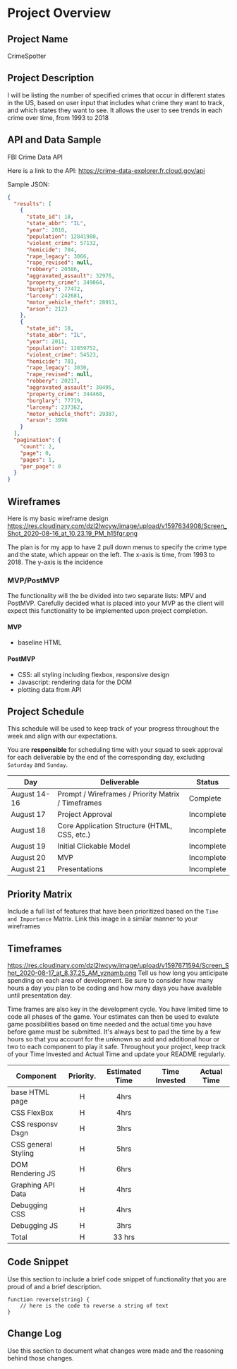 # Project Overview

## Project Name

CrimeSpotter
## Project Description

I will be listing the number of specified crimes that occur in different states in the US, based on user input that includes what crime they want to track, and which states they want to see. It allows the user to see trends in each crime over time, from 1993 to 2018
## API and Data Sample

FBI Crime Data API

Here is a link to the API: 
https://crime-data-explorer.fr.cloud.gov/api


Sample JSON:
```json
{
  "results": [
    {
      "state_id": 18,
      "state_abbr": "IL",
      "year": 2010,
      "population": 12841980,
      "violent_crime": 57132,
      "homicide": 704,
      "rape_legacy": 3066,
      "rape_revised": null,
      "robbery": 20386,
      "aggravated_assault": 32976,
      "property_crime": 349064,
      "burglary": 77472,
      "larceny": 242681,
      "motor_vehicle_theft": 28911,
      "arson": 2123
    },
    {
      "state_id": 18,
      "state_abbr": "IL",
      "year": 2011,
      "population": 12859752,
      "violent_crime": 54523,
      "homicide": 781,
      "rape_legacy": 3030,
      "rape_revised": null,
      "robbery": 20217,
      "aggravated_assault": 30495,
      "property_crime": 344468,
      "burglary": 77719,
      "larceny": 237362,
      "motor_vehicle_theft": 29387,
      "arson": 3096
    }
  ],
  "pagination": {
    "count": 2,
    "page": 0,
    "pages": 1,
    "per_page": 0
  }
}
```

## Wireframes

Here is my basic wireframe design  https://res.cloudinary.com/dzl2lwcyw/image/upload/v1597634908/Screen_Shot_2020-08-16_at_10.23.19_PM_h15fgr.png

The plan is for my app to have 2 pull down menus to specify the crime type and the state, which appear on the left. The x-axis is time, from 1993 to 2018. The y-axis is the incidence


### MVP/PostMVP

The functionality will the be divided into two separate lists: MPV and PostMVP.  Carefully decided what is placed into your MVP as the client will expect this functionality to be implemented upon project completion.  

#### MVP 


- baseline HTML 



#### PostMVP  

- CSS: all styling  including flexbox, responsive design
- Javascript: rendering data for the DOM
- plotting data from API

## Project Schedule

This schedule will be used to keep track of your progress throughout the week and align with our expectations.  

You are **responsible** for scheduling time with your squad to seek approval for each deliverable by the end of the corresponding day, excluding `Saturday` and `Sunday`.

|  Day | Deliverable | Status
|---|---| ---|
|August 14-16| Prompt / Wireframes / Priority Matrix / Timeframes | Complete
|August 17| Project Approval | Incomplete
|August 18| Core Application Structure (HTML, CSS, etc.) | Incomplete
|August 19| Initial Clickable Model  | Incomplete
|August 20| MVP | Incomplete
|August 21| Presentations | Incomplete

## Priority Matrix

Include a full list of features that have been prioritized based on the `Time and Importance` Matrix.  Link this image in a similar manner to your wireframes

## Timeframes


https://res.cloudinary.com/dzl2lwcyw/image/upload/v1597671594/Screen_Shot_2020-08-17_at_8.37.25_AM_yznamb.png
Tell us how long you anticipate spending on each area of development. Be sure to consider how many hours a day you plan to be coding and how many days you have available until presentation day.

Time frames are also key in the development cycle.  You have limited time to code all phases of the game.  Your estimates can then be used to evalute game possibilities based on time needed and the actual time you have before game must be submitted. It's always best to pad the time by a few hours so that you account for the unknown so add and additional hour or two to each component to play it safe. Throughout your project, keep track of your Time Invested and Actual Time and update your README regularly.

| Component         | Priority. | Estimated Time | Time Invested | Actual Time |
| ----------------- | :--------:|  :-----------: | :-----------: | :----------:|
| base HTML page    | H         | 4hrs           |               |             |
|CSS FlexBox        | H         | 4hrs           |               |             |
|CSS responsv Dsgn  | H         | 3hrs           |               |             |
|CSS general Styling| H         | 5hrs           |               |             |
| DOM Rendering JS  | H         | 6hrs           |               |             |
| Graphing API Data | H         | 4hrs           |               |             |
| Debugging CSS     | H         | 4hrs           |               |             |
| Debugging JS      | H         | 3hrs           |               |             |
| Total             | H         | 33 hrs         |               |             |

## Code Snippet

Use this section to include a brief code snippet of functionality that you are proud of and a brief description.  

```
function reverse(string) {
	// here is the code to reverse a string of text
}
```

## Change Log
 Use this section to document what changes were made and the reasoning behind those changes. 
